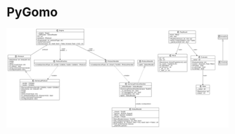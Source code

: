 # PyGomo
![Image](https://github.com/nguyencongminh090/PyGomo/blob/a55c783d0377e4f6db3459caab0a1ca90f974809/UML%20diagram.png)

